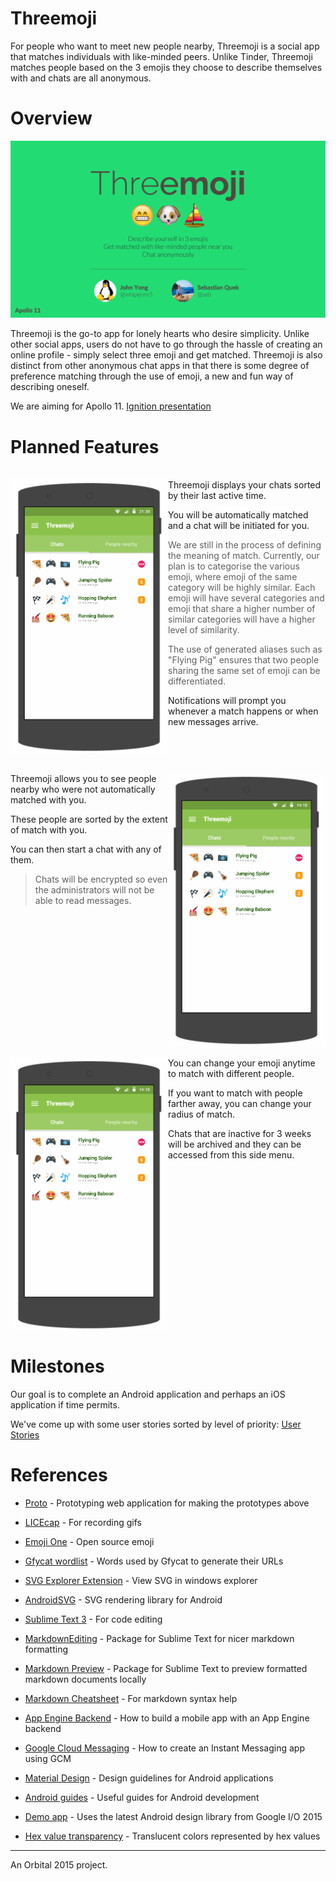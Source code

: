 # Threemoji
For people who want to meet new people nearby, Threemoji is a social app that matches individuals with like-minded peers. Unlike Tinder, Threemoji matches people based on the 3 emojis they choose to describe themselves with and chats are all anonymous.

# Overview
![Threemoji][ignition-slide]

Threemoji is the go-to app for lonely hearts who desire simplicity. Unlike other social apps, users do not have to go through the hassle of creating an online profile - simply select three emoji and get matched. Threemoji is also distinct from other anonymous chat apps in that there is some degree of preference matching through the use of emoji, a new and fun way of describing oneself.

We are aiming for Apollo 11. [Ignition presentation][ignition-presentation]

# Planned Features
<br>
<img src="images/prototype/main-screen.gif" width="50%" align="left">
Threemoji displays your chats sorted by their last active time.

You will be automatically matched and a chat will be initiated for you.

>We are still in the process of defining the meaning of match. Currently, our plan is to categorise the various emoji, where emoji of the same category will be highly similar. Each emoji will have several categories and emoji that share a higher number of similar categories will have a higher level of similarity.

>The use of generated aliases such as "Flying Pig" ensures that two people sharing the same set of emoji can be differentiated.

Notifications will prompt you whenever a match happens or when new messages arrive.
<br clear="all">

<br>
<img src="images/prototype/people-nearby-screen.gif" width="50%" align="right">
Threemoji allows you to see people nearby who were not automatically matched with you.

These people are sorted by the extent of match with you.

You can then start a chat with any of them.
>Chats will be encrypted so even the administrators will not be able to read messages.

<br clear="all">

<br>
<img src="images/prototype/side-menu.gif" width="50%" align="left">
You can change your emoji anytime to match with different people.

If you want to match with people farther away, you can change your radius of match.

Chats that are inactive for 3 weeks will be archived and they can be accessed from this side menu.
<br clear="all">

# Milestones
Our goal is to complete an Android application and perhaps an iOS application if time permits.

We've come up with some user stories sorted by level of priority: [User Stories]

# References
* [Proto] - Prototyping web application for making the prototypes above
* [LICEcap] - For recording gifs
* [Emoji One] - Open source emoji
* [Gfycat wordlist] - Words used by Gfycat to generate their URLs
* [SVG Explorer Extension] - View SVG in windows explorer
* [AndroidSVG] - SVG rendering library for Android

* [Sublime Text 3] - For code editing
* [MarkdownEditing] - Package for Sublime Text for nicer markdown formatting
* [Markdown Preview] - Package for Sublime Text to preview formatted markdown documents locally
* [Markdown Cheatsheet] - For markdown syntax help

* [App Engine Backend] - How to build a mobile app with an App Engine backend
* [Google Cloud Messaging] - How to create an Instant Messaging app using GCM

* [Material Design] - Design guidelines for Android applications
* [Android guides] - Useful guides for Android development
* [Demo app] - Uses the latest Android design library from Google I/O 2015
* [Hex value transparency] - Translucent colors represented by hex values

---
An Orbital 2015 project.

[ignition-slide]: images/ignition/155.png "Threemoji"
[ignition-presentation]: https://youtu.be/osQjStOAci0?t=1h59m10s
[main-screen]: images/prototype/main-screen.gif

[User Stories]: ../../wiki/User-Stories

[Proto]: http://proto.io
[LICEcap]: http://www.cockos.com/licecap/
[Emoji One]: http://emojione.com/
[Gfycat wordlist]: http://www.reddit.com/r/gfycat/comments/2bkl5j/gfycat_url_generator/
[SVG Explorer Extension]: https://svgextension.codeplex.com/
[AndroidSVG]: https://code.google.com/p/androidsvg/

[Sublime Text 3]: http://www.sublimetext.com/3
[MarkdownEditing]: https://packagecontrol.io/packages/MarkdownEditing
[Markdown Preview]: https://packagecontrol.io/packages/Markdown%20Preview
[Markdown Cheatsheet]: https://github.com/adam-p/markdown-here/wiki/Markdown-Cheatsheet

[App Engine Backend]: https://cloud.google.com/developers/articles/how-to-build-mobile-app-with-app-engine-backend-tutorial/
[Google Cloud Messaging]: http://www.appsrox.com/android/tutorials/instachat/

[Material Design]: http://www.google.com/design/spec/material-design/introduction.html
[Android guides]: http://guides.codepath.com/android
[Demo app]: https://github.com/chrisbanes/cheesesquare

[Hex value transparency]: http://stackoverflow.com/questions/15852122/hex-transparency-in-colors
